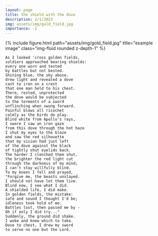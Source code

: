 ```yaml
---
layout: page
title: the shield with the dove
description: 2/1/2023
img: assets/img/gold_field.jpg
importance: -1
---
```


<div class="row">
    <div class="col-sm mt-3 mt-md-0">
        {% include figure.html path="assets/img/gold_field.jpg" title="example image" class="img-fluid rounded z-depth-1" %}
    </div>
</div>

```text
As I looked 'cross golden fields,
soldiers approached bearing shields:
every one worn and tested
by battles but not bested.
Shining blue, the sky above,
drew light and revealed a dove
cast to iron on a crest
that one man held to his chest.
There, rested, unprotected
the dove would be subjected
to the torments of a sword
unflinching when swung forward.
Painful blows all ricochet
calmly as the birds do play.
Blind white from Apollo's rays,
I swore I saw an iron gaze
from this dove through the hot haze
I shut my eyes to the blaze
and saw the red silhouette
that my vision had just left
of the dove against the black
of tightly shut eyelids back.
The harder I clenched them shut,
the brighter the red light cut
through the darkness of my mind;
I can't stay willfully blind.
To my knees I fell and prayed,
"Forgive me, the beasts unslayed.
I should not have let them live.
Blind now, I see what I did.
A shielded life, I did make.
In golden fields, the mistake:
safe and sound I thought I'd be;
idleness took hold of me.
Battles lost, then passed me by -
Oh if only I did try..."
Suddenly, the ground did shake.
I woke and knew which to take.
Dove to chest, I drew my sword
to serve no one but the Lord.
```
